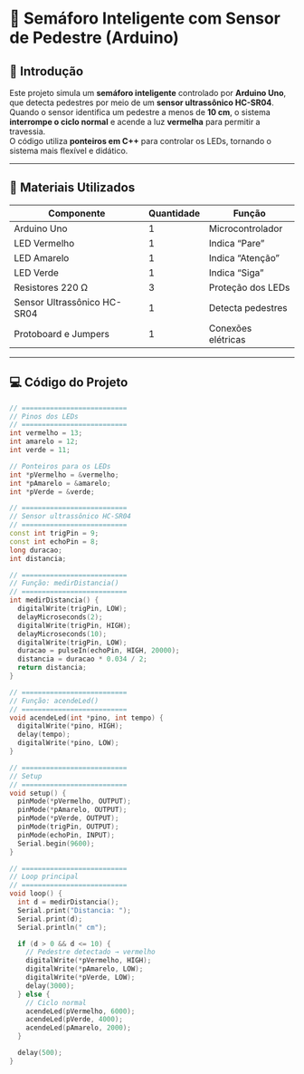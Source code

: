 # 🚦 Semáforo Inteligente com Sensor de Pedestre (Arduino)

## 🧭 Introdução
Este projeto simula um **semáforo inteligente** controlado por **Arduino Uno**, que detecta pedestres por meio de um **sensor ultrassônico HC-SR04**.  
Quando o sensor identifica um pedestre a menos de **10 cm**, o sistema **interrompe o ciclo normal** e acende a luz **vermelha** para permitir a travessia.  
O código utiliza **ponteiros em C++** para controlar os LEDs, tornando o sistema mais flexível e didático.

---

## 🧩 Materiais Utilizados

| Componente | Quantidade | Função |
|-------------|-------------|--------|
| Arduino Uno | 1 | Microcontrolador |
| LED Vermelho | 1 | Indica “Pare” |
| LED Amarelo | 1 | Indica “Atenção” |
| LED Verde | 1 | Indica “Siga” |
| Resistores 220 Ω | 3 | Proteção dos LEDs |
| Sensor Ultrassônico HC-SR04 | 1 | Detecta pedestres |
| Protoboard e Jumpers | 1 | Conexões elétricas |

---

## 💻 Código do Projeto

```cpp
// ==========================
// Pinos dos LEDs
// ==========================
int vermelho = 13;
int amarelo = 12;
int verde = 11;

// Ponteiros para os LEDs
int *pVermelho = &vermelho;
int *pAmarelo = &amarelo;
int *pVerde = &verde;

// ==========================
// Sensor ultrassônico HC-SR04
// ==========================
const int trigPin = 9;
const int echoPin = 8;
long duracao;
int distancia;

// ==========================
// Função: medirDistancia()
// ==========================
int medirDistancia() {
  digitalWrite(trigPin, LOW);
  delayMicroseconds(2);
  digitalWrite(trigPin, HIGH);
  delayMicroseconds(10);
  digitalWrite(trigPin, LOW);
  duracao = pulseIn(echoPin, HIGH, 20000);
  distancia = duracao * 0.034 / 2;
  return distancia;
}

// ==========================
// Função: acendeLed()
// ==========================
void acendeLed(int *pino, int tempo) {
  digitalWrite(*pino, HIGH);
  delay(tempo);
  digitalWrite(*pino, LOW);
}

// ==========================
// Setup
// ==========================
void setup() {
  pinMode(*pVermelho, OUTPUT);
  pinMode(*pAmarelo, OUTPUT);
  pinMode(*pVerde, OUTPUT);
  pinMode(trigPin, OUTPUT);
  pinMode(echoPin, INPUT);
  Serial.begin(9600);
}

// ==========================
// Loop principal
// ==========================
void loop() {
  int d = medirDistancia();
  Serial.print("Distancia: ");
  Serial.print(d);
  Serial.println(" cm");

  if (d > 0 && d <= 10) {
    // Pedestre detectado → vermelho
    digitalWrite(*pVermelho, HIGH);
    digitalWrite(*pAmarelo, LOW);
    digitalWrite(*pVerde, LOW);
    delay(3000);
  } else {
    // Ciclo normal
    acendeLed(pVermelho, 6000);
    acendeLed(pVerde, 4000);
    acendeLed(pAmarelo, 2000);
  }

  delay(500);
}
